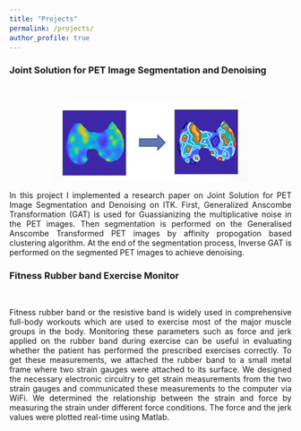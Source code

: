 ```yaml
---
title: "Projects"
permalink: /projects/
author_profile: true
---
```


### Joint Solution for PET Image Segmentation and Denoising
<br>

<p align="center">
<img src="/images/AP_PET.PNG" alt="AP" style="width: 345px;height:140px"/>
</p>

<p align="justify">
In this project I implemented a research paper on Joint Solution for PET Image Segmentation and Denoising on ITK.
First, Generalized Anscombe Transformation (GAT) is used for Guassianizing the multiplicative noise in the PET images. Then segmentation is performed on the Generalised Anscombe Transformed PET images by affinity propogation based clustering algorithm.
At the end of the segmentation process, Inverse GAT is performed on the segmented PET images to achieve denoising. 
</p>

 
 ### Fitness Rubber band Exercise Monitor
 <br>
 <p align="justify">
 Fitness rubber band or the resistive band is widely used in comprehensive full-body workouts which are used to exercise most of the major muscle groups in the body.
 Monitoring these parameters such as force and jerk applied on the rubber band during exercise can be useful in evaluating whether the patient has performed the prescribed exercises correctly. To get these measurements, we attached the rubber band to a small metal frame where two strain gauges were attached to its surface.
 We designed the necessary electronic circuitry to get strain measurements from the two strain gauges and communicated these measurements to the computer via WiFi. 
 We determined the relationship between the strain and force by measuring the strain under different force conditions.
 The force and the jerk values were plotted real-time using Matlab.
 </p>
 
 
 
 
 